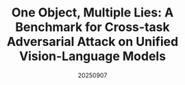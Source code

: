 ---
title: "One Object, Multiple Lies: A Benchmark for Cross-task Adversarial Attack on Unified Vision-Language Models"
date: 20250907
category: "vision"
# author_list: "Rui Shu; Cairong Zhao; Shuyang Feng; Liang Zhu; Duoqian Miao"
# author_list: "Zifan Song, Yudong Wang, Wenwei Zhang, Kuikun Liu, Chengqi Lyu, Demin Song, Qipeng Guo, Hang Yan, Dahua Lin, Kai Chen, Cairong Zhao"
pub_in: "ICCV 2025"
# pdf_url: "https://arxiv.org/abs/2405.19265"
# code_url: "https://github.com/InternLM/AlchemistCoder"
img_path1: "CrossVLAD.png"
---